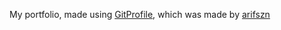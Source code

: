 My portfolio, made using [GitProfile](https://github.com/arifszn/gitprofile), which was made by [arifszn](https://github.com/arifszn)

